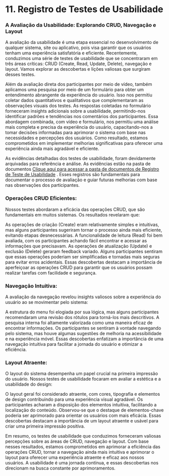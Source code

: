 # 11. Registro de Testes de Usabilidade


### A Avaliação da Usabilidade: Explorando CRUD, Navegação e Layout

A avaliação da usabilidade é uma etapa essencial no desenvolvimento de qualquer sistema, site ou aplicativo, pois visa garantir que os usuários tenham uma experiência satisfatória e eficiente. Recentemente, conduzimos uma série de testes de usabilidade que se concentraram em três áreas críticas: CRUD (Create, Read, Update, Delete), navegação e layout. Vamos explorar as descobertas e lições valiosas que surgiram desses testes.

Além da avaliação direta dos participantes por meio de vídeo, também aplicamos uma pesquisa por meio de um formulário para obter um entendimento abrangente da experiência do usuário. Isso nos permitiu coletar dados quantitativos e qualitativos que complementaram as observações visuais dos testes. As respostas coletadas no formulário forneceram insights adicionais sobre a usabilidade, permitindo-nos identificar padrões e tendências nos comentários dos participantes. Essa abordagem combinada, com vídeo e formulário, nos permitiu uma análise mais completa e precisa da experiência do usuário, capacitando-nos a tomar decisões informadas para aprimorar o sistema com base nas necessidades e percepções dos usuários. Como resultado, estamos comprometidos em implementar melhorias significativas para oferecer uma experiência ainda mais agradável e eficiente.

As evidências detalhadas dos testes de usabilidade, foram devidamente arquivadas para referência e análise. As evidências estão na pasta de documentos [Clique aqui para acessar a pasta de documentos de Registro de Teste de Usabilidade](docs/arquivos/Registro_Teste_usabilidade/)
. Esses registros são fundamentais para documentar o processo de avaliação e guiar futuras melhorias com base nas observações dos participantes.

### Operações CRUD Eficientes:

Nossos testes abordaram a eficácia das operações CRUD, que são fundamentais em muitos sistemas. Os resultados revelaram que:

As operações de criação (Create) eram relativamente simples e intuitivas, mas alguns participantes sugeriram tornar o processo ainda mais eficiente, evitando etapas desnecessárias.
A funcionalidade de leitura (Read) foi bem avaliada, com os participantes achando fácil encontrar e acessar as informações que precisavam.
As operações de atualização (Update) e exclusão (Delete) geraram feedback variado. Alguns participantes sentiram que essas operações poderiam ser simplificadas e tornadas mais seguras para evitar erros acidentais.
Essas descobertas destacam a importância de aperfeiçoar as operações CRUD para garantir que os usuários possam realizar tarefas com facilidade e segurança.

### Navegação Intuitiva:

A avaliação da navegação revelou insights valiosos sobre a experiência do usuário ao se movimentar pelo sistema:

A estrutura do menu foi elogiada por sua lógica, mas alguns participantes recomendaram uma revisão dos rótulos para torná-los mais descritivos.
A pesquisa interna foi altamente valorizada como uma maneira eficaz de encontrar informações.
Os participantes se sentiram à vontade navegando pelo sistema, mas houve algumas sugestões de melhoria na acessibilidade e na experiência móvel.
Essas descobertas enfatizam a importância de uma navegação intuitiva para facilitar a jornada do usuário e otimizar a eficiência.

### Layout Atraente:

O layout do sistema desempenha um papel crucial na primeira impressão do usuário. Nossos testes de usabilidade focaram em avaliar a estética e a usabilidade do design:

O layout geral foi considerado atraente, com cores, tipografia e elementos de design contribuindo para uma experiência visual agradável.
Os participantes acharam a disposição dos elementos intuitiva, facilitando a localização do conteúdo.
Observou-se que o destaque de elementos-chave poderia ser aprimorado para orientar os usuários com mais eficácia.
Essas descobertas destacam a importância de um layout atraente e usável para criar uma primeira impressão positiva.

Em resumo, os testes de usabilidade que conduzimos forneceram valiosas percepções sobre as áreas de CRUD, navegação e layout. Com base nesses resultados, estamos comprometidos em aprimorar a eficiência das operações CRUD, tornar a navegação ainda mais intuitiva e aprimorar o layout para oferecer uma experiência atraente e eficaz aos nossos usuários. A usabilidade é uma jornada contínua, e essas descobertas nos direcionam na busca constante por aprimoramentos.
